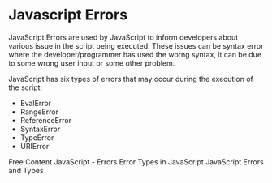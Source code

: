 # Javascript Errors

JavaScript Errors are used by JavaScript to inform developers about various issue in the script being executed. These issues can be syntax error where the developer/programmer has used the worng syntax, it can be due to some wrong user input or some other problem.

JavaScript has six types of errors that may occur during the execution of the script:

* EvalError
* RangeError
* ReferenceError
* SyntaxError
* TypeError
* URIError

<ResourceGroupTitle>Free Content</ResourceGroupTitle>
<BadgeLink colorScheme='yellow' badgeText='Read' href='https://www.tutorialspoint.com/javascript/javascript_error_handling.htm'>JavaScript - Errors </BadgeLink>
<BadgeLink colorScheme='yellow' badgeText='Read' href='https://www.tutorialspoint.com/what-are-the-different-types-of-errors-in-javascript'>Error Types in JavaScript</BadgeLink>
<BadgeLink badgeText='Watch' href='https://youtu.be/fRv2ng_srrM'>JavaScript Errors and Types</BadgeLink>
